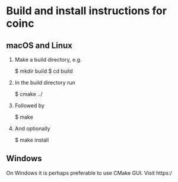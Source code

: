 # Build and install instructions for coinc

## macOS and Linux

1. Make a build directory, e.g.

    $ mkdir build
    $ cd build

2. In the build directory run

    $ cmake ../

3. Followed by

    $ make

4. And optionally

    $ make install

## Windows

On Windows it is perhaps preferable to use CMake GUI. Visit https:/